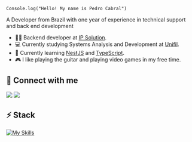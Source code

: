 <code>Console.log("Hello! My name is Pedro Cabral")</code>

A Developer from Brazil with one year of experience in technical support and back end development

* 👨‍💻 Backend developer at [IP Solution](https://ipsolutiontelecom.com.br/).
* 💻 Currently studying Systems Analysis and Development at [Unifil](https://unifil.br/).
* 🌱 Currently learning [NestJS](https://nestjs.com/) and [TypeScript](https://www.typescriptlang.org/).
* 🎮 I like playing the guitar and playing video games in my free time.

## 🔗 Connect with me
<div> 
  <a href="https://instagram.com/cabraal.pedro" target="_blank"><img src="https://img.shields.io/badge/-Instagram-%23E4405F?style=for-the-badge&logo=instagram&logoColor=white" target="_blank"></a>
 <a href="https://discord.com/channels/@me" target="_blank"><img src="https://img.shields.io/badge/Discord-7289DA?style=for-the-badge&logo=discord&logoColor=white" target="_blank"></a> 
</div>


## ⚡ Stack
[![My Skills](https://skillicons.dev/icons?i=nestjs,nodejs,javascript,typescript,vuejs,python,linux,postgresql,docker)](https://skillicons.dev)


<div>
 
</div>
